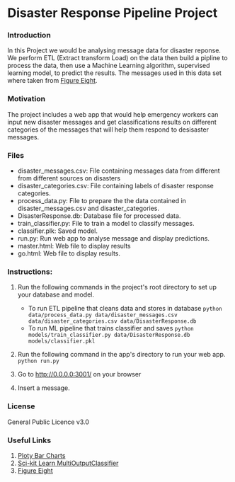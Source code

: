 # Disaster Response Pipeline Project
### Introduction
In this Project we would be analysing message data for disaster reponse. We perform ETL (Extract transform Load) on the data then build a pipline to process the data, then use a Machine Learning algorithm, supervised learning model, to predict the results. The messages used in this data set where taken from [Figure Eight](https://www.figure-eight.com/).

### Motivation
The project includes a web app that would help emergency workers can input new disaster messages and get classifications results on different categories of the messages that will help them respond to desisaster messages.

### Files
* disaster_messages.csv: File containing messages data from different from different sources on disasters
* disaster_categories.csv: File containing labels of disaster response categories.
* process_data.py: File to prepare the the data contained in disaster_messages.csv and disaster_categories.
* DisasterResponse.db: Database file for processed data.
* train_classifier.py: File to train a model to classify messages.
* classifier.plk: Saved model.
* run.py: Run web app to analyse message and display predictions.
* master.html: Web file to display results
* go.html: Web file to display results.

### Instructions:
1. Run the following commands in the project's root directory to set up your database and model.

    - To run ETL pipeline that cleans data and stores in database
        `python data/process_data.py data/disaster_messages.csv data/disaster_categories.csv data/DisasterResponse.db`
    - To run ML pipeline that trains classifier and saves
        `python models/train_classifier.py data/DisasterResponse.db models/classifier.pkl`

2. Run the following command in the app's directory to run your web app.
    `python run.py`

3. Go to http://0.0.0.0:3001/ on your browser

4. Insert a message.

### License
General Public Licence v3.0
### Useful Links
1. [Ploty Bar Charts](https://plot.ly/python/bar-charts/)
2. [Sci-kit Learn MultiOutputClassifier](http://scikit-learn.org/stable/modules/generated/sklearn.multioutput.MultiOutputClassifier.html)
3. [Figure Eight](https://www.figure-eight.com/data-for-everyone)
